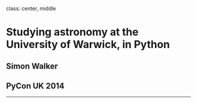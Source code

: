 
class: center, middle

# Studying astronomy at the University of Warwick, in Python
## Simon Walker
## PyCon UK 2014

---



